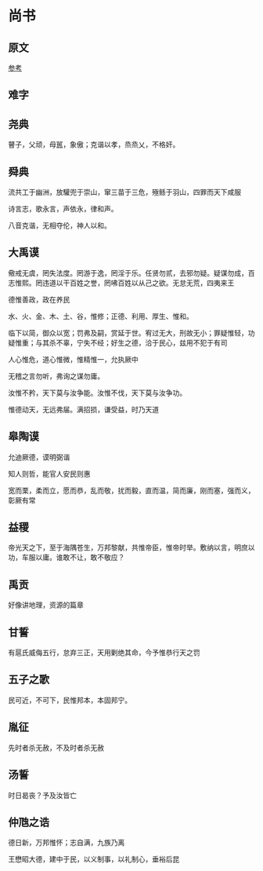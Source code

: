 # 尚书

## 原文

[参考](https://ctext.org/shang-shu/zhs)

## 难字


## 尧典

瞽子，父顽，母嚚，象傲；克谐以孝，烝烝乂，不格奸。

## 舜典

流共工于幽洲，放驩兜于崇山，窜三苗于三危，殛鲧于羽山，四罪而天下咸服

诗言志，歌永言，声依永，律和声。

八音克谐，无相夺伦，神人以和。

## 大禹谟

儆戒无虞，罔失法度。罔游于逸，罔淫于乐。任贤勿贰，去邪勿疑。疑谋勿成，百志惟熙。罔违道以干百姓之誉，罔咈百姓以从己之欲。无怠无荒，四夷来王

德惟善政，政在养民

水、火、金、木、土、谷，惟修；正德、利用、厚生、惟和。

临下以简，御众以宽；罚弗及嗣，赏延于世。宥过无大，刑故无小；罪疑惟轻，功疑惟重；与其杀不辜，宁失不经；好生之德，洽于民心，兹用不犯于有司

人心惟危，道心惟微，惟精惟一，允执厥中

无稽之言勿听，弗询之谋勿庸。

汝惟不矜，天下莫与汝争能。汝惟不伐，天下莫与汝争功。

惟德动天，无远弗届。满招损，谦受益，时乃天道

## 皋陶谟

允迪厥德，谟明弼谐

知人则哲，能官人安民则惠

宽而栗，柔而立，愿而恭，乱而敬，扰而毅，直而温，简而廉，刚而塞，强而义，彰厥有常

## 益稷

帝光天之下，至于海隅苍生，万邦黎献，共惟帝臣，惟帝时举。敷纳以言，明庶以功，车服以庸。谁敢不让，敢不敬应？

## 禹贡

好像讲地理，资源的篇章

## 甘誓

有扈氏威侮五行，怠弃三正，天用剿绝其命，今予惟恭行天之罚

## 五子之歌

民可近，不可下，民惟邦本，本固邦宁。

## 胤征

先时者杀无赦，不及时者杀无赦

## 汤誓

时日曷丧？予及汝皆亡

## 仲虺之诰

德日新，万邦惟怀；志自满，九族乃离

王懋昭大德，建中于民，以义制事，以礼制心，垂裕后昆

